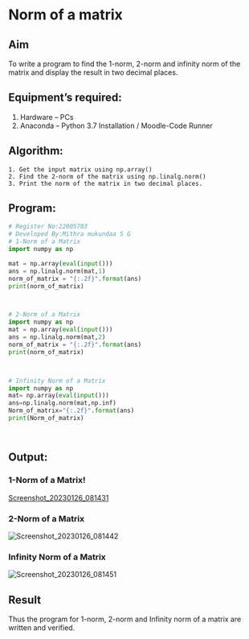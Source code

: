 # Norm of a matrix
## Aim
To write a program to find the 1-norm, 2-norm and infinity norm of the matrix and display the result in two decimal places.
## Equipment’s required:
1.	Hardware – PCs
2.	Anaconda – Python 3.7 Installation / Moodle-Code Runner
## Algorithm:
	1. Get the input matrix using np.array()   
    2. Find the 2-norm of the matrix using np.linalg.norm()
	3. Print the norm of the matrix in two decimal places.
## Program:
```Python
# Register No:22005703
# Developed By:Mithra mukundaa S G
# 1-Norm of a Matrix
import numpy as np

mat = np.array(eval(input()))
ans = np.linalg.norm(mat,1)
norm_of_matrix = "{:.2f}".format(ans)
print(norm_of_matrix)



# 2-Norm of a Matrix
import numpy as np
mat = np.array(eval(input()))
ans = np.linalg.norm(mat,2)
norm_of_matrix = "{:.2f}".format(ans)
print(norm_of_matrix)



# Infinity Norm of a Matrix
import numpy as np
mat= np.array(eval(input()))
ans=np.linalg.norm(mat,np.inf)
Norm_of_matrix="{:.2f}".format(ans)
print(Norm_of_matrix)




```
## Output:
### 1-Norm of a Matrix!
[Screenshot_20230126_081431](https://user-images.githubusercontent.com/121608770/214865718-e2ff6662-1342-4dd6-8c99-77da1f209eed.png)


### 2-Norm of a Matrix
![Screenshot_20230126_081442](https://user-images.githubusercontent.com/121608770/214865853-913ecce9-63c3-4a36-baa4-84d7373d19e4.png)


### Infinity Norm of a Matrix
![Screenshot_20230126_081451](https://user-images.githubusercontent.com/121608770/214866020-81bbcaa4-1de9-45ff-9176-21152b3faae3.png)

## Result
Thus the program for 1-norm, 2-norm and Infinity norm of a matrix are written and verified.
